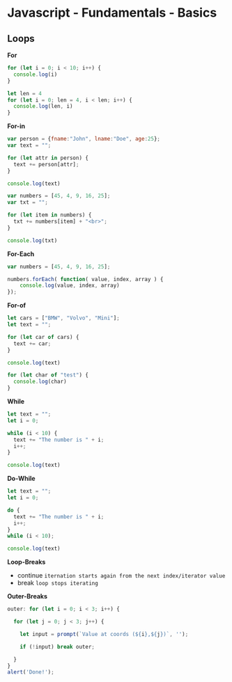 # Javascript - Fundamentals - Basics

## Loops

**For**

```javascript
for (let i = 0; i < 10; i++) {
  console.log(i)
}
```

```javascript
let len = 4 
for (let i = 0; len = 4, i < len; i++) {
  console.log(len, i)
}
```

**For-in**

```javascript
var person = {fname:"John", lname:"Doe", age:25};
var text = "";

for (let attr in person) {
  text += person[attr];
}

console.log(text)
```

```javascript
var numbers = [45, 4, 9, 16, 25];
var txt = "";

for (let item in numbers) {
  txt += numbers[item] + "<br>";
}

console.log(txt)
```

**For-Each**

```javascript
var numbers = [45, 4, 9, 16, 25];

numbers.forEach( function( value, index, array ) {
    console.log(value, index, array)
});
```

**For-of**

```javascript
let cars = ["BMW", "Volvo", "Mini"];
let text = "";

for (let car of cars) {
  text += car;
}

console.log(text)
```

```javascript
for (let char of "test") {
  console.log(char)
}
```

**While**

```javascript
let text = "";
let i = 0;

while (i < 10) {
  text += "The number is " + i;
  i++;
}

console.log(text)
```

**Do-While**

```javascript
let text = "";
let i = 0;

do {
  text += "The number is " + i;
  i++;
}
while (i < 10);

console.log(text)
```

**Loop-Breaks**

- continue `iternation starts again from the next index/iterator value`
- break `loop stops iterating`

**Outer-Breaks**

```javascript
outer: for (let i = 0; i < 3; i++) {

  for (let j = 0; j < 3; j++) {

    let input = prompt(`Value at coords (${i},${j})`, '');

    if (!input) break outer;

  }
}
alert('Done!');
```
